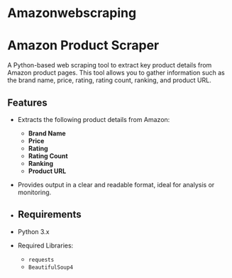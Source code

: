 # Amazonwebscraping
# Amazon Product Scraper

A Python-based web scraping tool to extract key product details from Amazon product pages. This tool allows you to gather information such as the brand name, price, rating, rating count, ranking, and product URL.

## Features
- Extracts the following product details from Amazon:
  - **Brand Name**
  - **Price**
  - **Rating**
  - **Rating Count**
  - **Ranking**
  - **Product URL**
- Provides output in a clear and readable format, ideal for analysis or monitoring.

- ## Requirements
- Python 3.x
- Required Libraries:
  - `requests`
  - `BeautifulSoup4`
